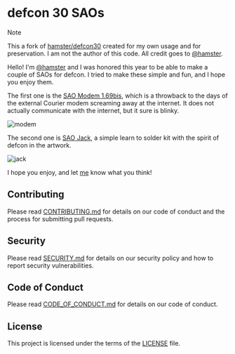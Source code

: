 # defcon 30 SAOs

> [!Note]
> This a fork of
> [hamster/defcon30](https://github.com/hamster/defcon30) created for
> my own usage and for preservation. I am not the author of this
> code. All credit goes to [@hamster](https://github.com/hamster).

Hello! I'm [@hamster](https://twitter.com/hamster) and I was honored this year to be able to make a couple of SAOs for defcon. I tried to make these simple and fun, and I hope you enjoy them.

The first one is the [SAO Modem 1.69bis](modem), which is a throwback to the days of the external Courier modem screaming away at the internet. It does not actually communicate with the internet, but it sure is blinky.

![modem](modem/images/IMG_3419.JPG)

The second one is [SAO Jack](jack), a simple learn to solder kit with the spirit of defcon in the artwork.

![jack](jack/images/IMG_3418.JPG)

I hope you enjoy, and let [me](https://twitter.com/hamster) know what you think!

## Contributing

Please read [CONTRIBUTING.md](CONTRIBUTING.md) for details on our code of conduct and the process for submitting pull requests.

## Security

Please read [SECURITY.md](SECURITY.md) for details on our security policy and how to report security vulnerabilities.

## Code of Conduct

Please read [CODE_OF_CONDUCT.md](CODE_OF_CONDUCT.md) for details on our code of conduct.

## License

This project is licensed under the terms of the [LICENSE](LICENSE) file.
